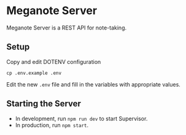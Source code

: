 # Meganote Server

 Meganote Server is a REST API for note-taking.

 ## Setup

 Copy and edit DOTENV configuration

 ```shell
 cp .env.example .env
 ```

 Edit the new `.env` file and fill in the variables with appropriate values.

 ## Starting the Server

 * In development, run `npm run dev` to start Supervisor.
 * In production, run `npm start`.

